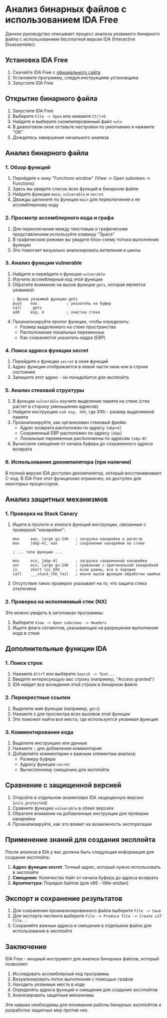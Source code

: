 # Анализ бинарных файлов с использованием IDA Free

Данное руководство описывает процесс анализа уязвимого бинарного файла с использованием бесплатной версии IDA (Interactive Disassembler).

## Установка IDA Free

1. Скачайте IDA Free с [официального сайта](https://hex-rays.com/ida-free/)
2. Установите программу, следуя инструкциям установщика
3. Запустите IDA Free

## Открытие бинарного файла

1. Запустите IDA Free
2. Выберите `File -> Open` или нажмите `Ctrl+O`
3. Найдите и выберите скомпилированный файл `vuln`
4. В диалоговом окне оставьте настройки по умолчанию и нажмите "OK"
5. Дождитесь завершения начального анализа

## Анализ бинарного файла

### 1. Обзор функций

1. Перейдите к окну "Functions window" (View -> Open subviews -> Functions)
2. Здесь вы увидите список всех функций в бинарном файле
3. Найдите функции `main`, `vulnerable` и `secret`
4. Дважды щелкните по функции `main` для переключения к ее ассемблерному коду

### 2. Просмотр ассемблерного кода и графа

1. Для переключения между текстовым и графическим представлением используйте клавишу "Space"
2. В графическом режиме вы увидите блок-схему потока выполнения функции
3. Это помогает визуально анализировать ветвления и циклы

### 3. Анализ функции vulnerable

1. Найдите и перейдите к функции `vulnerable`
2. Изучите ассемблерный код этой функции
3. Обратите внимание на вызов функции `gets`, которая является уязвимой:
   ```assembly
   ; Вызов уязвимой функции gets
   push    eax             ; указатель на буфер
   call    _gets
   add     esp, 4          ; очистка стека
   ```
4. Проанализируйте пролог функции, чтобы определить:
   - Размер выделенного на стеке пространства
   - Расположение локальных переменных
   - Как сохраняется указатель кадра (EBP)

### 4. Поиск адреса функции secret

1. Перейдите к функции `secret` в окне функций
2. Адрес функции отображается в левой части окна или в строке состояния
3. Запишите этот адрес - он понадобится для эксплойта

### 5. Анализ стековой структуры

1. В функции `vulnerable` изучите выделение памяти на стеке (стек растет в сторону уменьшения адресов)
2. Найдите инструкцию `sub esp, XXh`, где XXh - размер выделяемой памяти 
3. Проанализируйте, как организован стековый фрейм:
   - Адрес возврата расположен по адресу `[ebp+4]`
   - Сохраненный EBP расположен по адресу `[ebp]`
   - Локальные переменные расположены по адресам `[ebp-N]`
4. Вычислите смещение от начала буфера до сохраненного адреса возврата

### 6. Использование декомпилятора (при наличии)

В полной версии IDA доступен декомпилятор, который восстанавливает C-код. В IDA Free этот функционал ограничен, но доступен для некоторых процессоров.

## Анализ защитных механизмов

### 1. Проверка на Stack Canary

1. Ищите в прологе и эпилоге функций инструкции, связанные с проверкой "канарейки":
   ```assembly
   mov     eax, large gs:14h   ; загрузка канарейки в регистр
   mov     [ebp-4], eax        ; сохранение канарейки на стеке
   
   ; ... тело функции ...
   
   mov     ecx, [ebp-4]        ; загрузка сохраненной канарейки
   xor     ecx, large gs:14h   ; сравнение с оригинальной канарейкой
   jz      short loc_XXX       ; если равны, все в порядке
   call    ___stack_chk_fail   ; иначе вызов функции обработки ошибки
   ```

2. Отсутствие таких проверок указывает на то, что защита стека отключена

### 2. Проверка на исполняемый стек (NX)

Это можно увидеть в заголовках программы:

1. Выберите `View -> Open subviews -> Headers`
2. Ищите флаги сегментов, указывающие на разрешение выполнения кода в стеке

## Дополнительные функции IDA

### 1. Поиск строк

1. Нажмите `Alt+T` или выберите `Search -> Text...`
2. Введите интересующую вас строку (например, "Access granted")
3. IDA найдет все вхождения этой строки в бинарном файле

### 2. Перекрестные ссылки

1. Выделите имя функции (например, `gets`)
2. Нажмите `X` для просмотра всех вызовов этой функции
3. Это поможет найти все места, где используется уязвимая функция

### 3. Комментирование кода

1. Выделите инструкцию или данные
2. Нажмите `;` для добавления комментария
3. Добавляйте комментарии к важным элементам анализа:
   - Размеру буфера
   - Адресу функции `secret`
   - Вычисленному смещению для эксплойта

## Сравнение с защищенной версией

1. Откройте в отдельном экземпляре IDA защищенную версию (`vuln_protected`)
2. Сравните функцию `vulnerable` в обеих версиях
3. Обратите внимание на добавленные инструкции для проверки канарейки
4. Проанализируйте, как это влияет на возможность эксплуатации

## Применение знаний для создания эксплойта

После анализа в IDA у вас должна быть следующая информация для создания эксплойта:

1. **Адрес функции secret**: Точный адрес, который нужно использовать в эксплойте
2. **Смещение**: Количество байт от начала буфера до адреса возврата
3. **Архитектура**: Порядок байтов (для x86 - little-endian)

## Экспорт и сохранение результатов

1. Для сохранения проанализированного файла выберите `File -> Save`
2. Для экспорта листинга выберите `File -> Produce file -> Create LST file...`
3. Сохраняйте важные адреса и смещения в отдельном файле для использования в эксплойте

## Заключение

IDA Free - мощный инструмент для анализа бинарных файлов, который позволяет:

1. Исследовать ассемблерный код программы
2. Визуализировать поток выполнения с помощью графов
3. Находить уязвимые места в коде
4. Определять адреса функций и смещения для создания эксплойтов
5. Анализировать защитные механизмы

Эти навыки необходимы для понимания работы бинарных эксплойтов и разработки защитных мер против них. 